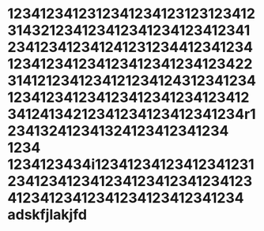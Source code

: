 1234123412312341234123123123412314321234123412341234123412341234123412341241231234412341234123412341234123412341234123422314121234123412123412431234123412341234123412341234123412341234124134212341234123412341234r1234132412341324123412341234
1234
1234123434i1234123412341234123123412341234123412341234123412341234123412341234123412341234
adskfjlakjfd
=====
